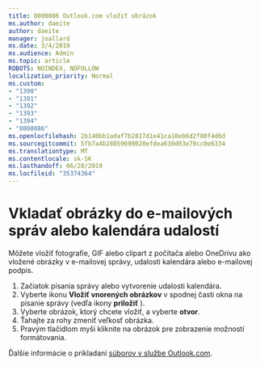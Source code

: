 ```yaml
---
title: 8000086 Outlook.com vložiť obrázok
ms.author: daeite
author: daeite
manager: joallard
ms.date: 3/4/2019
ms.audience: Admin
ms.topic: article
ROBOTS: NOINDEX, NOFOLLOW
localization_priority: Normal
ms.custom:
- "1390"
- "1391"
- "1392"
- "1393"
- "1394"
- "8000086"
ms.openlocfilehash: 2b140bb1adaf7b2817d1e41ca10eb6d2f80f4d6d
ms.sourcegitcommit: 5fb7a4b28859690020efdea630d03e70cc0e6334
ms.translationtype: MT
ms.contentlocale: sk-SK
ms.lasthandoff: 06/28/2019
ms.locfileid: "35374364"
---
```

# <a name="insert-pictures-in-an-email-message-or-calendar-event"></a>Vkladať obrázky do e-mailových správ alebo kalendára udalostí

Môžete vložiť fotografie, GIF alebo clipart z počítača alebo OneDrivu ako vložené obrázky v e-mailovej správy, udalosti kalendára alebo e-mailovej podpis.

1. Začiatok písania správy alebo vytvorenie udalosti kalendára.
2. Vyberte ikonu **Vložiť vnorených obrázkov** v spodnej časti okna na písanie správy (vedľa ikony **priložiť** ).
3. Vyberte obrázok, ktorý chcete vložiť, a vyberte **otvor**.
4. Ťahajte za rohy zmeniť veľkosť obrázka.
5. Pravým tlačidlom myši kliknite na obrázok pre zobrazenie možností formátovania.

Ďalšie informácie o prikladaní [súborov v službe Outlook.com](https://support.office.com/article/8d7c1ea7-4e5f-44ce-bb6e-c5fcc92ba9ab).